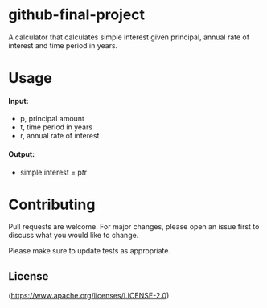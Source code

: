 # github-final-project

A calculator that calculates simple interest given principal, annual rate of interest and time period in years.

# Usage
#### Input:
   - p, principal amount
   - t, time period in years
   - r, annual rate of interest
#### Output:
   - simple interest = p*t*r

# Contributing
Pull requests are welcome. For major changes, please open an issue first to discuss what you would like to change.

Please make sure to update tests as appropriate.

## License
(https://www.apache.org/licenses/LICENSE-2.0)

